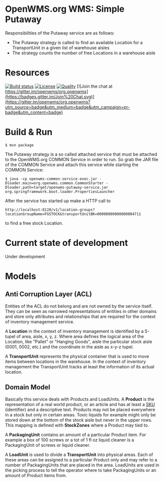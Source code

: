 OpenWMS.org WMS: Simple Putaway
=====================

Responsibilities of the Putaway service are as follows:
  
  - The Putaway strategy is called to find an available Location for a TransportUnit in a given list of warehouse aisles
  - The strategy counts the number of free Locations in a warehouse aisle

# Resources

[![Build status](https://travis-ci.com/openwms/org.openwms.wms.putaway.svg?branch=master)](https://travis-ci.com/openwms/org.openwms.wms.putaway)
[![License](https://img.shields.io/badge/License-Apache%202.0-blue.svg)](LICENSE)
[![Quality](https://sonarcloud.io/api/project_badges/measure?project=org.openwms:org.openwms.wms.putaway&metric=alert_status)](https://sonarcloud.io/dashboard?id=org.openwms:org.openwms.wms.putaway)
[![Join the chat at https://gitter.im/openwms/org.openwms](https://badges.gitter.im/Join%20Chat.svg)](https://gitter.im/openwms/org.openwms?utm_source=badge&utm_medium=badge&utm_campaign=pr-badge&utm_content=badge)

# Build & Run

```
$ mvn package
```

The Putaway strategy is a so called attached service that must be attached to the OpenWMS.org COMMON Service in order to run. So grab the
JAR file of the COMMON Service and attach this service while starting the COMMON Service:

```
$ java -cp openwms-common-service-exec.jar -Dloader.main=org.openwms.common.CommonStarter -Dloader.path=target/openwms-putaway-service.jar org.springframework.boot.loader.PropertiesLauncher
```

After the service has started up make a HTTP call to

```
http://localhost:8120/v1/location-groups?locationGroupName=FGSTOCK&transportUnitBK=00000000000000004711
```

to find a free stock Location.

# Current state of development

Under development

# Models

## Anti Corruption Layer (ACL)

Entities of the ACL do not belong and are not owned by the service itself. They can be
seen as narrowed representations of entities in other domains and store only attributes
and relationships that are required for the context of inventory management service.

A **Location** in the context of inventory management is identified by a 5-tupel of area,
aisle, x, y, z. Where area defines the logical area of the Location, like "Pallet" or 
"Hanging Goods", aisle the particular stock aisle (0001, 0002, etc.) and the coordinate in 
the aisle as x-y-z tupel.

A **TransportUnit** represents the physical container that is used to move items between
locations in the warehouse. In the context of inventory management the TransportUnit tracks
at least the information of its actual location.

## Domain Model

Basically this service deals with Products and LoadUnits. A **Product** is the representation
of a real world product, or an article and has at least a [SKU](https://en.wikipedia.org/wiki/Stock_keeping_unit) (identifier) and a
descriptive text. Products may not be placed everywhere in a stock but only in certain
areas. Toxic liquids for example might only be stored down at the bottom of the stock aisle
but never in the upper rows. This mapping is defined with **StockZones** where a Product may
tied to.

A **PackagingUnit** contains an amount of a particular Product item. For example a box of
100 screws or a tot of 1 fl oz liquid cleaner is a PackagingUnit of screws or liquid
cleaner.

A **LoadUnit** is used to divide a **TransportUnit** into physical areas. Each of these areas can
be assigned to a particular Product only and may refer to a number of PackagingUnits that
are placed in the area. LoadUnits are used in the picking process to tell the operator
where to take PackagingUnits or an amount of Product items from.

